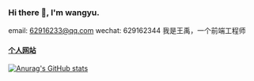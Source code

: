 ### Hi there 👋, I'm wangyu.
email: 62916233@qq.com
wechat: 629162344
我是王禹，一个前端工程师
#### [个人网站](https://wangyu.me)
[![Anurag's GitHub stats](https://github-readme-stats.vercel.app/api?username=wangyu-1995)](https://github.com/anuraghazra/github-readme-stats)
